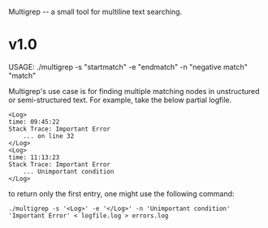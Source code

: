 Multigrep -- a small tool for multiline text searching.

v1.0
==============

USAGE: ./multigrep -s "startmatch" -e "endmatch" -n "negative match" "match"


Multigrep's use case is for finding multiple matching nodes in unstructured or semi-structured text. For example, take the below partial logfile.


    <Log>
    time: 09:45:22
    Stack Trace: Important Error
        ... on line 32
    </Log>
    <Log>
    time: 11:13:23
    Stack Trace: Important Error
        ... Unimportant condition
    </Log>

to return only the first entry, one might use the following command:

    ./multigrep -s '<Log>' -e '</Log>' -n 'Unimportant condition' 'Important Error' < logfile.log > errors.log

